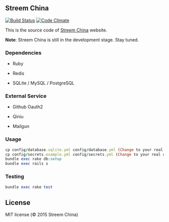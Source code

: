 ## Streem China

[![Build Status](https://travis-ci.org/streem-china/streem-china.svg)](https://travis-ci.org/streem-china/streem-china)
[![Code Climate](https://codeclimate.com/github/streem-china/streem-china/badges/gpa.svg)](https://codeclimate.com/github/streem-china/streem-china)

This is the source code of [Streem China](http://streem-china.org) website.

**Note**: Streem China is still in the development stage. Stay tuned.

### Dependencies

* Ruby

* Redis

* SQLite / MySQL / PostgreSQL

### External Service

* Github Oauth2

* Qiniu

* Mailgun

### Usage

```ruby
cp config/database.sqlite.yml config/database.yml (Change to your real config)
cp config/secrets.example.yml config/secrets.yml (Change to your real config)
bundle exec rake db:setup
bundle exec rails s
```

### Testing

```ruby
bundle exec rake test
```

## License

MIT license (© 2015 Streem China)
